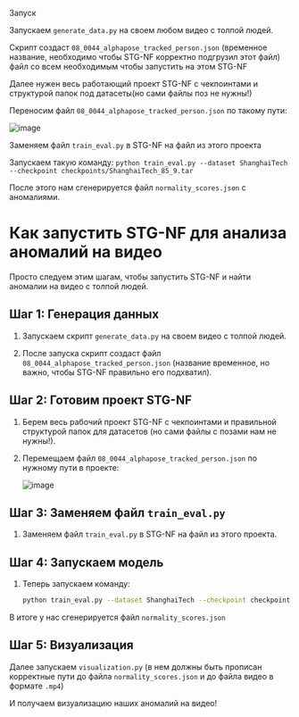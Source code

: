 Запуск

Запускаем `generate_data.py` на своем любом видео с толпой людей. 

Скрипт создаст `08_0044_alphapose_tracked_person.json` (временное название, необходимо чтобы STG-NF корректно подгрузил этот файл) файл со всем необходимым чтобы запустить на этом STG-NF

Далее нужен весь работающий проект STG-NF с чекпоинтами и структурой папок под датасеты(но сами файлы поз не нужны!)

Переносим файл `08_0044_alphapose_tracked_person.json` по такому пути:

![image](https://github.com/user-attachments/assets/49de67c7-9686-4b58-bb5f-7074a25bd266)

Заменяем файл `train_eval.py` в STG-NF на файл из этого проекта

Запускаем такую команду:
`python train_eval.py --dataset ShanghaiTech --checkpoint checkpoints/ShanghaiTech_85_9.tar`

После этого нам сгенерируется файл `normality_scores.json` с аномалиями.




# Как запустить STG-NF для анализа аномалий на видео

Просто следуем этим шагам, чтобы запустить STG-NF и найти аномалии на видео с толпой людей.

## Шаг 1: Генерация данных

1. Запускаем скрипт `generate_data.py` на своем видео с толпой людей.

2. После запуска скрипт создаст файл `08_0044_alphapose_tracked_person.json` (название временное, но важно, чтобы STG-NF правильно его подхватил).

## Шаг 2: Готовим проект STG-NF

1. Берем весь рабочий проект STG-NF с чекпоинтами и правильной структурой папок для датасетов (но сами файлы с позами нам не нужны!).

2. Перемещаем файл `08_0044_alphapose_tracked_person.json` по нужному пути в проекте:

   ![image](https://github.com/user-attachments/assets/49de67c7-9686-4b58-bb5f-7074a25bd266)

## Шаг 3: Заменяем файл `train_eval.py`

1. Заменяем файл `train_eval.py` в STG-NF на файл из этого проекта.

## Шаг 4: Запускаем модель


1. Теперь запускаем команду:

   ```bash
   python train_eval.py --dataset ShanghaiTech --checkpoint checkpoints/ShanghaiTech_85_9.tar

В итоге у нас сгенерируется файл `normality_scores.json`

## Шаг 5: Визуализация

Далее запускаем `visualization.py` (в нем должны быть прописан корректные пути до файла `normality_scores.json` и до файла видео в формате `.mp4`)

И получаем визуализацию наших аномалий на видео!
